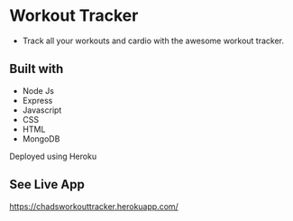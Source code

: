 # Workout Tracker

* Track all your workouts and cardio with the awesome workout tracker.

## Built with

- Node Js
- Express
- Javascript
- CSS
- HTML
- MongoDB

Deployed using Heroku

## See Live App

https://chadsworkouttracker.herokuapp.com/